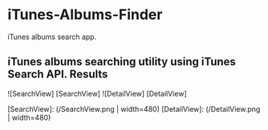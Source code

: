 # iTunes-Albums-Finder
iTunes albums search app. 
<h2> iTunes albums searching utility using iTunes Search API. Results  </h2>

![SearchView] [SearchView] 
![DetailView] [DetailView] 

[SearchView]: (/SearchView.png | width=480)
[DetailView]: (/DetailView.png | width=480)

